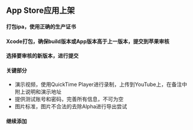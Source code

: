 ## App Store应用上架

#### 打包ipa，使用正确的生产证书
#### Xcode打包，确保build版本或App版本高于上一版本，提交到苹果审核
#### 选择要审核的新版本，进行提交

#### 关键部分
- 演示视频，使用QuickTime Player进行录制，上传到YouTube上，在备注中附上说明和演示地址
- 提供测试账号和密码，完善所有信息，不可为空
- 图片标准，图片不合法的去除Alpha进行导出尝试

#### 继续添加
